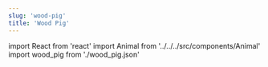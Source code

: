 ```yaml
---
slug: 'wood-pig'
title: 'Wood Pig'
---
```


import React from 'react'
import Animal from '../../../src/components/Animal'
import wood_pig from './wood_pig.json'

<Animal data={wood_pig} />
